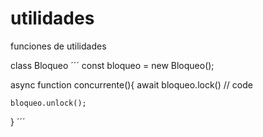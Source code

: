 # utilidades

funciones de utilidades

class Bloqueo
´´´
  const bloqueo = new Bloqueo();

  async function concurrente(){
    await bloqueo.lock()
    // code

    bloqueo.unlock();
  }
´´´

